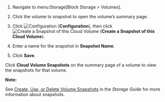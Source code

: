 1.  Navigate to menu:Storage\[Block Storage \> Volumes\].

2.  Click the volume to snapshot to open the volume’s summary page.

3.  Click ![Configuration](../images/1847.png) (**Configuration**), then
    click ![Create a Snapshot of this Cloud
    Volume](../images/volume-icon.png) (**Create a Snapshot of this Cloud
    Volume**).

4.  Enter a name for the snapshot in **Snapshot Name**.

5.  Click **Save**.

Click **Cloud Volume Snapshots** on the summary page of a volume to view
the snapshots for that volume.

**Note:**

See [Create, Use, or Delete Volume
Snapshots](https://access.redhat.com/documentation/en-us/red_hat_openstack_platform/11/html-single/storage_guide/#section-create-clone-delete-vol-snapshots)
in the *Storage Guide* for more information about snapshots.

</div>
